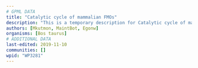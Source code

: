 ```yaml
---
# GPML DATA
title: "Catalytic cycle of mammalian FMOs"
description: "This is a temporary description for Catalytic cycle of mammalian FMOs"
authors: [Mkutmon, MaintBot, Egonw]
organisms: [Bos taurus]
# ADDITIONAL DATA
last-edited: 2019-11-10
communities: []
wpid: "WP3281"
---
```

